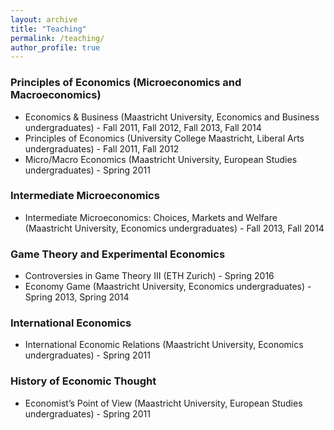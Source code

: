 ```yaml
---
layout: archive
title: "Teaching"
permalink: /teaching/
author_profile: true
---
```


### Principles of Economics (Microeconomics and Macroeconomics)
- Economics & Business (Maastricht University, Economics and Business undergraduates) - Fall 2011, Fall 2012, Fall 2013, Fall 2014
- Principles of Economics (University College Maastricht, Liberal Arts undergraduates) - Fall 2011, Fall 2012
- Micro/Macro Economics (Maastricht University, European Studies undergraduates) - Spring 2011

### Intermediate Microeconomics
- Intermediate Microeconomics: Choices, Markets and Welfare (Maastricht University, Economics undergraduates) - Fall 2013, Fall 2014

### Game Theory and Experimental Economics
- Controversies in Game Theory III (ETH Zurich) - Spring 2016
- Economy Game (Maastricht University, Economics undergraduates) - Spring 2013, Spring 2014

### International Economics
- International Economic Relations (Maastricht University, Economics undergraduates) - Spring 2011

### History of Economic Thought
- Economist’s Point of View (Maastricht University, European Studies undergraduates) - Spring 2011
